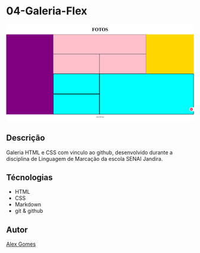﻿# 04-Galeria-Flex

![](./Capturar.PNG)

## Descrição
Galeria HTML e CSS com vinculo ao github, desenvolvido durante a disciplina de Linguagem de Marcação da escola SENAI Jandira.


## Técnologias
* HTML
* CSS
* Markdown
* git
& github

## Autor
[Alex Gomes](https://www.linkedin.com/in/alex-henrique-d-95013a353/)
